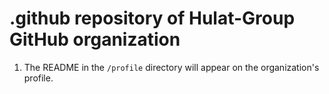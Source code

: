 # .github repository of Hulat-Group GitHub organization

1. The README in the `/profile` directory will appear on the organization's profile.
